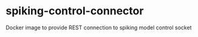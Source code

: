 # spiking-control-connector
Docker image to provide REST connection to spiking model control socket
